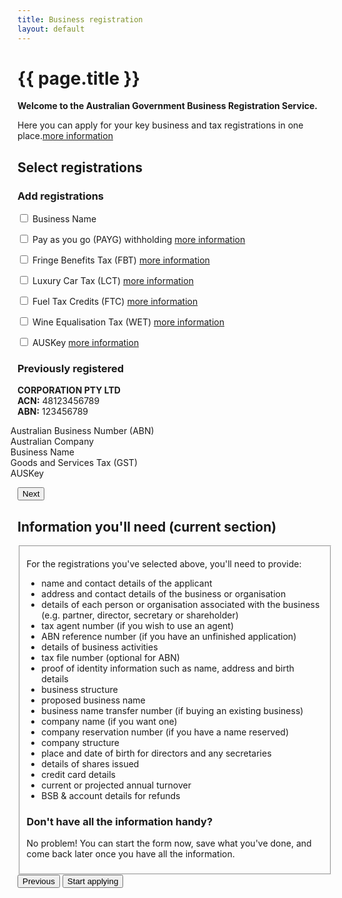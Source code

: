 ```yaml
---
title: Business registration
layout: default
---
```

<h1 id="heading" tabindex="-1">{{ page.title }}</h1>
<p class="intro"><strong>Welcome to the Australian Government Business Registration Service.</strong></p>
<p>Here you can apply for your key business and tax registrations in one place.<a class="cd-btn help" href="#"><span>more information</span></a></p>
<div id="select-registrations" class="sub-section-container sub-section-open">
	<h2>Select registrations</h2>
	<div class="sub-section-content">
		<div class="grid-row clearfix">
			<div class="col6">
				<h3>Add registrations</h3>
				<div class="custom-controls">
					<p>
						<input id="bn" type="checkbox" value="bn">
						<label class="has-help" for="bn">Business Name</label>
					</p>
					<p>
						<input id="payg" type="checkbox" value="payg">
						<label class="has-help" for="payg">Pay as you go (PAYG) withholding&nbsp;<a class="cd-btn help" href="#"><span>more information</span></a></label>
					</p>
					<p>
						<input id="fbt" type="checkbox" value="fbt">
						<label class="has-help" for="fbt">Fringe Benefits Tax (FBT)&nbsp;<a class="cd-btn help" href="#"><span>more information</span></a></label>
					</p>
					<p>
						<input id="lct" type="checkbox" value="lct">
						<label class="has-help" for="lct">Luxury Car Tax (LCT)&nbsp;<a class="cd-btn help" href="#"><span>more information</span></a></label>
					</p>
					<p>
						<input id="ftc" type="checkbox" value="ftc">
						<label class="has-help" for="ftc">Fuel Tax Credits (FTC)&nbsp;<a class="cd-btn help" href="#"><span>more information</span></a></label>
					</p>
					<p>
						<input id="wet" type="checkbox" value="wet">
						<label class="has-help" for="wet">Wine Equalisation Tax (WET)&nbsp;<a class="cd-btn help" href="#"><span>more information</span></a></label>
					</p>
					<p>
						<input id="auskey" type="checkbox" value="auskey">
						<label for="auskey">AUSKey&nbsp;<a class="cd-btn help" href="#"><span>more information</span></a></label>
					</p>
				</div>
			</div>
			<div class="col6 last">
				<!-- <div class="grid-row">
				<h3>Registration details</h3>
					<p><strong>CORPORATION PTY LTD</strong><br />
					<strong>ACN:</strong> 48123456789<br />
					<strong>ABN:</strong> 123456789</p>
				</div> -->
				<div class="grid-row">
					<div class="col10 last">
						<div class="">
							<h3>Previously registered</h3>
							<p><strong>CORPORATION PTY LTD</strong><br />
							<strong>ACN:</strong> 48123456789<br />
							<strong>ABN:</strong> 123456789</p>
							<ul style="list-style: none; margin-left: -40px">
								<li><span class="fa fa-check" style="color: green; font-size:150%; margin-right: 5px"></span> Australian Business Number (ABN)</li>
								<li><span class="fa fa-check" style="color: green; font-size:150%; margin-right: 5px"></span> Australian Company</li>
								<li><span class="fa fa-check" style="color: green; font-size:150%; margin-right: 5px"></span> Business Name</li>
								<li><span class="fa fa-check" style="color: green; font-size:150%; margin-right: 5px"></span> Goods and Services Tax (GST)</li>
								<li><span class="fa fa-check" style="color: green; font-size:150%; margin-right: 5px"></span> AUSKey</li>
							</ul>
						</div>
					</div>
				</div>
			</div>
		</div><!-- grid-row -->
		<div class="controls-content">
			<button type="button" id="start-applying" class="btn btn-default next">Next</button>
		</div><!-- controls-content -->
	</div>
</div>
<div class="sub-section-container" role="region" aria-labelledby="section-heading-2">
	<h2 id="section-heading-2">Information you'll need<span class="visuallyhidden"> (current section)</span></h2>
	<div class="sub-section-content">
		<fieldset class="sub-section-content no-margin">
			<div class="grid-row">
				<div class="col12">
					<div>
						<p>For the registrations you've selected above, you'll need to provide:</p> 
						<ul>
							<li>name and contact details of the applicant</li>
							<li>address and contact details of the business or organisation</li>
							<li>details of each person or organisation associated with the business (e.g. partner, director, secretary or shareholder)</li>
							<li>tax agent number (if you wish to use an agent)</li>
							<li>ABN reference number (if you have an unfinished application)</li>
							<li>details of business activities</li>
							<li>tax file number (optional for ABN)</li>
							<li>proof of identity information such as name, address and birth details</li>
							<li>business structure</li>
							<li>proposed business name</li>
							<li>business name transfer number (if buying an existing business)</li>
							<li>company name (if you want one)</li>
							<li>company reservation number (if you have a name reserved)</li>
							<li>company structure</li>
							<li>place and date of birth for directors and any secretaries</li>
							<li>details of shares issued</li>
							<li>credit card details</li>
							<li>current or projected annual turnover</li>
							<li>BSB &amp; account details for refunds</li>
						</ul>
						<h3>Don't have all the information handy?</h3>
						<p>No problem! You can start the form now, save what you've done, and come back later once you have all the information.</p>
					</div>
				</div>
		   </div>
		</fieldset>
		<div class="controls-container">
			<div class="controls-content">
				<button id="prev" class="btn previous" type="button">Previous</button>
				<button id="next" type="button" onclick="location.href='confirm-company.html'" class="btn btn-default previous">Start applying</button>
			</div>
		</div>
	</div>
</div>

<script type="text/javascript">
	$(document).ready(function () {
	
		navigationWithinPage();
		initSaveForLater();

	
		var qryStr = getUrlVars();
		if (qryStr.type !== undefined) {
			$(qryStr.type.split(',')).each(function(i, str) {
				$('#' + str).prop('checked', true);
			});
		}
		
		$("#start-applying").click(function() {
			
		});
	
		$("#next").click(function (e) {
			e.preventDefault();
			var queryString = "";

			if ($("#co").prop("checked") && $("#gst").prop("checked")) {
				queryString = "type=co,gst";
			} else if ($("#co").prop("checked")) {
				queryString = "type=co";
			} else if ($("#gst").prop("checked")) {
				queryString = "type=gst";
			}

			if ($("#abn").prop("checked")) {

				if (queryString.length == 0) {
					queryString = "type=abn";
				}
				else {
					queryString += ",abn";
				}
			}

			document.location = "entitlement.html?" + queryString;
		});
	});

	/* Drop down settings menu */
	$("nav").accessibleMegaMenu({
		/* prefix for generated unique id attributes, which are required to indicate aria-owns, aria-controls and aria-labelledby */
		uuidPrefix: "accessible-megamenu",
		/* css class used to define the megamenu styling */
		menuClass: "nav-menu",
		/* css class for a top-level navigation item in the megamenu */
		topNavItemClass: "nav-item",
		/* css class for a megamenu panel */
		panelClass: "sub-nav",
		/* css class for a group of items within a megamenu panel */
		panelGroupClass: "sub-nav-group",
		/* css class for the hover state */
		hoverClass: "hover",
		/* css class for the focus state */
		focusClass: "focus",
		/* css class for the open state */
		openClass: "open"
	});
</script>

